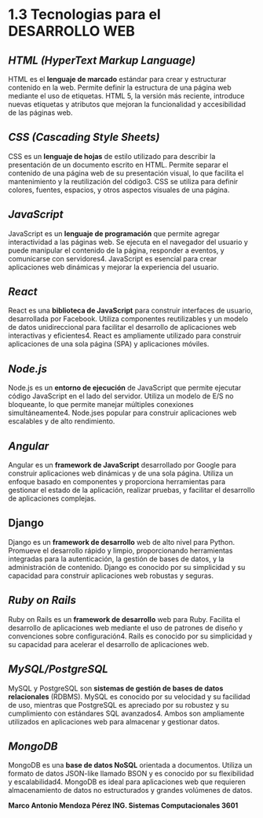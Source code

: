 # 1.3 Tecnologias para el DESARROLLO WEB

## *HTML (HyperText Markup Language)*
HTML es el **lenguaje de marcado** estándar para crear y estructurar contenido en la web. Permite definir la estructura de una página web mediante el uso de etiquetas. HTML 5, la versión más reciente, introduce nuevas etiquetas y atributos que mejoran la funcionalidad y accesibilidad de las páginas web.

## *CSS (Cascading Style Sheets)*
CSS es un **lenguaje de hojas** de estilo utilizado para describir la presentación de un documento escrito en HTML. Permite separar el contenido de una página web de su presentación visual, lo que facilita el mantenimiento y la reutilización del código3. CSS se utiliza para definir colores, fuentes, espacios, y otros aspectos visuales de una página.

## *JavaScript*
JavaScript es un **lenguaje de programación** que permite agregar interactividad a las páginas web. Se ejecuta en el navegador del usuario y puede manipular el contenido de la página, responder a eventos, y comunicarse con servidores4. JavaScript es esencial para crear aplicaciones web dinámicas y mejorar la experiencia del usuario.

## *React*
React es una **biblioteca de JavaScript** para construir interfaces de usuario, desarrollada por Facebook. Utiliza componentes reutilizables y un modelo de datos unidireccional para facilitar el desarrollo de aplicaciones web interactivas y eficientes4. React es ampliamente utilizado para construir aplicaciones de una sola página (SPA) y aplicaciones móviles.

## *Node.js*
Node.js es un **entorno de ejecución** de JavaScript que permite ejecutar código JavaScript en el lado del servidor. Utiliza un modelo de E/S no bloqueante, lo que permite manejar múltiples conexiones simultáneamente4. Node.jses popular para construir aplicaciones web escalables y de alto rendimiento.

## *Angular*
Angular es un **framework de JavaScript** desarrollado por Google para construir aplicaciones web dinámicas y de una sola página. Utiliza un enfoque basado en componentes y proporciona herramientas para gestionar el estado de la aplicación, realizar pruebas, y facilitar el desarrollo de aplicaciones complejas.

## Django
Django es un **framework de desarrollo** web de alto nivel para Python. Promueve el desarrollo rápido y limpio, proporcionando herramientas integradas para la autenticación, la gestión de bases de datos, y la administración de contenido. Django es conocido por su simplicidad y su capacidad para construir aplicaciones web robustas y seguras.

## *Ruby on Rails*
Ruby on Rails es un **framework de desarrollo** web para Ruby. Facilita el desarrollo de aplicaciones web mediante el uso de patrones de diseño y convenciones sobre configuración4. Rails es conocido por su simplicidad y su capacidad para acelerar el desarrollo de aplicaciones web.

## *MySQL/PostgreSQL*
MySQL y PostgreSQL son **sistemas de gestión de bases de datos relacionales** (RDBMS). MySQL es conocido por su velocidad y su facilidad de uso, mientras que PostgreSQL es apreciado por su robustez y su cumplimiento con estándares SQL avanzados4. Ambos son ampliamente utilizados en aplicaciones web para almacenar y gestionar datos.

## *MongoDB*
MongoDB es una **base de datos NoSQL** orientada a documentos. Utiliza un formato de datos JSON-like llamado BSON y es conocido por su flexibilidad y escalabilidad4. MongoDB es ideal para aplicaciones web que requieren almacenamiento de datos no estructurados y grandes volúmenes de datos.

**Marco Antonio Mendoza Pérez
ING. Sistemas Computacionales
3601**